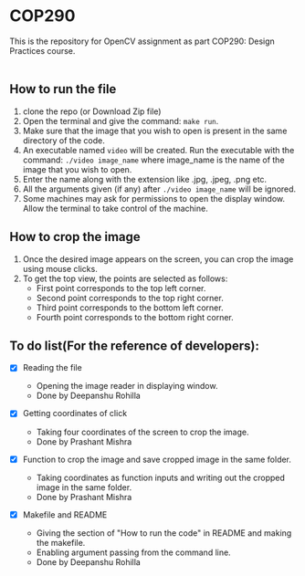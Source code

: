 # COP290

This is the repository for OpenCV assignment as part COP290: Design Practices course.  <br /> <br />
## How to run the file
1. clone the repo (or Download Zip file)
2. Open the terminal and give the command: ``` make run ```.
3. Make sure that the image that you wish to open is present in the same directory of the code.
4. An executable named `video` will be created. Run the executable with the command: ```./video image_name``` where image_name is the name of the image that you wish to open.
5. Enter the name along with the extension like .jpg, .jpeg, .png etc.
6. All the arguments given (if any) after ```./video image_name``` will be ignored.
7. Some machines may ask for permissions to open the display window. Allow the terminal to take control of the machine.

## How to crop the image
1. Once the desired image appears on the screen, you can crop the image using mouse clicks.
2. To get the top view, the points are selected as follows:
    - First point corresponds to the top left corner.
    - Second point corresponds to the top right corner.
    - Third point corresponds to the bottom left corner.
    - Fourth point corresponds to the bottom right corner.


## To do list(For the reference of developers):

- [x] Reading the file

  - Opening the image reader in displaying window. 
  - Done by Deepanshu Rohilla



- [x] Getting coordinates of click

  - Taking four coordinates of the screen to crop the image.
  - Done by Prashant Mishra


- [x] Function to crop the image and save cropped image in the same folder.

  - Taking coordinates as function inputs and writing out the cropped image in the same folder.
  - Done by Prashant Mishra

- [x] Makefile and README 
  - Giving the section of "How to run the code" in README and making the makefile.
  - Enabling argument passing from the command line.
  - Done by Deepanshu Rohilla


